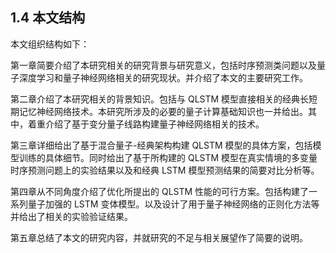 ## 1.4 本文结构

本文组织结构如下：

第一章简要介绍了本研究相关的研究背景与研究意义，包括时序预测类问题以及量子深度学习和量子神经网络相关的研究现状。并介绍了本文的主要研究工作。

第二章介绍了本研究相关的背景知识。包括与 QLSTM 模型直接相关的经典长短期记忆神经网络技术。本研究所涉及的必要的量子计算基础知识也一并给出。其中，着重介绍了基于变分量子线路构建量子神经网络相关的技术。

第三章详细给出了基于混合量子-经典架构构建 QLSTM 模型的具体方案，包括模型训练的具体细节。同时给出了基于所构建的 QLSTM 模型在真实情境的多变量时序预测问题上的实验结果以及和经典 LSTM 模型预测结果的简要对比分析等。

第四章从不同角度介绍了优化所提出的 QLSTM 性能的可行方案。包括构建了一系列量子加强的 LSTM 变体模型。以及设计了用于量子神经网络的正则化方法等并给出了相关的实验验证结果。

第五章总结了本文的研究内容，并就研究的不足与相关展望作了简要的说明。